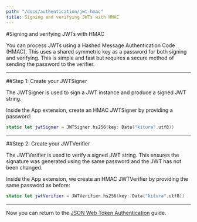 ```yaml
---
path: "/docs/authentication/jwt-hmac"
title: Signing and verifying JWTs with HMAC
---
```


#Signing and verifying JWTs with HMAC

You can process JWTs using a Hashed Message Authentication Code (HMAC). This uses a shared symmetric key as a password for both signing and verifying. This is simple and fast but requires a secure method of sending the password to the verifier.

---

##Step 1: Create your JWTSigner

The JWTSigner is used to sign a JWT instance and produce a signed JWT string.

Inside the App extension, create an HMAC JWTSigner by providing a password:

```swift
static let jwtSigner = JWTSigner.hs256(key: Data("kitura".utf8))
```

---

##Step 2: Create your JWTVerifier

The JWTVerifier is used to verify a signed JWT string. This ensures the signature was generated using the same password and the JWT has not been changed.

Inside the App extension, we create an HMAC JWTVerifier by providing the same password as before:

```swift
static let jwtVerifier = JWTVerifier.hs256(key: Data("kitura".utf8))
```

---

Now you can return to the [JSON Web Token Authentication](./jwt#step-2-set-up-your-signing-and-verifying-algorithm) guide.